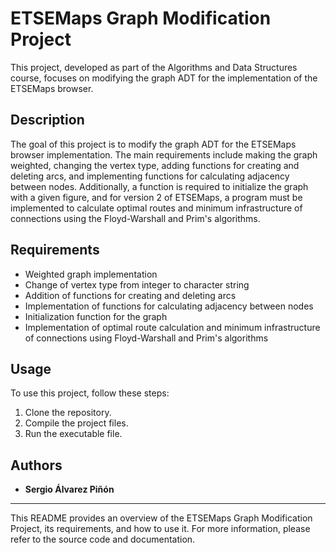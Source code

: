 # ETSEMaps Graph Modification Project

This project, developed as part of the Algorithms and Data Structures course, focuses on modifying the graph ADT for the implementation of the ETSEMaps browser.

## Description

The goal of this project is to modify the graph ADT for the ETSEMaps browser implementation. The main requirements include making the graph weighted, changing the vertex type, adding functions for creating and deleting arcs, and implementing functions for calculating adjacency between nodes. Additionally, a function is required to initialize the graph with a given figure, and for version 2 of ETSEMaps, a program must be implemented to calculate optimal routes and minimum infrastructure of connections using the Floyd-Warshall and Prim's algorithms.

## Requirements

- Weighted graph implementation
- Change of vertex type from integer to character string
- Addition of functions for creating and deleting arcs
- Implementation of functions for calculating adjacency between nodes
- Initialization function for the graph
- Implementation of optimal route calculation and minimum infrastructure of connections using Floyd-Warshall and Prim's algorithms

## Usage

To use this project, follow these steps:
1. Clone the repository.
2. Compile the project files.
3. Run the executable file.

## Authors

- **Sergio Álvarez Piñón**

---

This README provides an overview of the ETSEMaps Graph Modification Project, its requirements, and how to use it. For more information, please refer to the source code and documentation.
